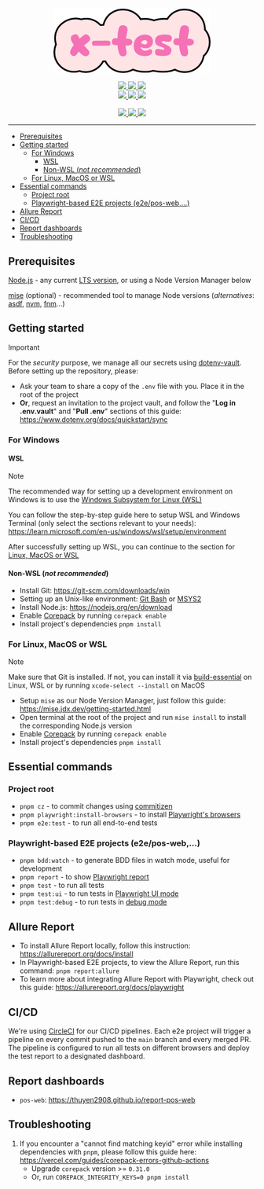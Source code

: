 <p align="center">
  <img src="static/logo.png" alt="Logo" width="320">
</p>

<div align="center">
  <a alt="typescript" href="http://www.typescriptlang.org">
    <img src="https://shields.io/badge/TypeScript-3178C6?logo=TypeScript&logoColor=white" />
  </a>

  <a alt="pnpm" href="https://pnpm.io">
    <img src="https://img.shields.io/badge/pnpm-F69220?logo=pnpm&logoColor=white" />
  </a>

  <a alt="turbo" href="https://turbo.build/repo">
    <img src="https://img.shields.io/badge/Turborepo-%230F0813.svg?logo=Turborepo&logoColor=white" />
  </a>
</div>

<div align="center">
  <a alt="conventional-commits" href="https://conventionalcommits.org">
    <img src="https://img.shields.io/badge/Conventional%20Commits-1.0.0-%23FE5196?logo=conventionalcommits&logoColor=white" />
  </a>

  <a alt="commitizen" href="https://commitizen-tools.github.io/commitizen">
    <img src="https://img.shields.io/badge/commitizen-friendly-brightgreen.svg" />
  </a>

  <a alt="renovate" href="https://renovatebot.com">
    <img src="https://img.shields.io/badge/renovate-enabled-brightgreen.svg?logo=renovate&logoColor=white" />
  </a>
</div>

<br/>

<div align="center">
  <a alt="codeql-status" href="https://github.com/thuyen2908/x-test/actions/workflows/github-code-scanning/codeql">
    <img src="https://img.shields.io/github/actions/workflow/status/thuyen2908/x-test/github-code-scanning%2Fcodeql?logo=github&logoColor=959DA5&label=CodeQL" />
  </a>

  <a alt="lint-status" href="https://github.com/thuyen2908/x-test/actions/workflows/lint.yml">
    <img src="https://img.shields.io/github/actions/workflow/status/thuyen2908/x-test/lint.yml?logo=biome&logoColor=959DA5&label=Lint" />
  </a>

  <a alt="test-status" href="https://dl.circleci.com/status-badge/redirect/circleci/HdQfpoVuGR4FzjnCbAPyjr/TjMokNaF8KeQxX92w7GTKz/tree/main">
    <img src="https://dl.circleci.com/status-badge/img/circleci/HdQfpoVuGR4FzjnCbAPyjr/TjMokNaF8KeQxX92w7GTKz/tree/main.svg?style=shield" />
  </a>
</div>

---

- [Prerequisites](#prerequisites)
- [Getting started](#getting-started)
  - [For Windows](#for-windows)
    - [WSL](#wsl)
    - [Non-WSL (*not recommended*)](#non-wsl-not-recommended)
  - [For Linux, MacOS or WSL](#for-linux-macos-or-wsl)
- [Essential commands](#essential-commands)
  - [Project root](#project-root)
  - [Playwright-based E2E projects (e2e/pos-web,...)](#playwright-based-e2e-projects-e2epos-web)
- [Allure Report](#allure-report)
- [CI/CD](#cicd)
- [Report dashboards](#report-dashboards)
- [Troubleshooting](#troubleshooting)

## Prerequisites

[Node.js](https://nodejs.org/en) - any current [LTS version](https://nodejs.org/en/about/previous-releases), or using a Node Version Manager below

[mise](https://mise.jdx.dev) (optional) - recommended tool to manage Node versions (*alternatives*: [asdf](https://asdf-vm.com), [nvm](https://github.com/nvm-sh/nvm), [fnm](https://github.com/Schniz/fnm)...)

## Getting started

> [!IMPORTANT]
> For the *security* purpose, we manage all our secrets using [dotenv-vault](https://www.dotenv.org/docs). Before setting up the repository, please:
> - Ask your team to share a copy of the `.env` file with you. Place it in the root of the project
> - **Or**, request an invitation to the project vault, and follow the "**Log in .env.vault**" and "**Pull .env**" sections of this guide: https://www.dotenv.org/docs/quickstart/sync

### For Windows

#### WSL

> [!NOTE]
> The recommended way for setting up a development environment on Windows is to use the [Windows Subsystem for Linux (WSL)](https://learn.microsoft.com/en-us/windows/wsl/install)

You can follow the step-by-step guide here to setup WSL and Windows Terminal (only select the sections relevant to your needs): https://learn.microsoft.com/en-us/windows/wsl/setup/environment

After successfully setting up WSL, you can continue to the section for [Linux, MacOS or WSL](#for-linux-macos-or-wsl)

#### Non-WSL (*not recommended*)

- Install Git: https://git-scm.com/downloads/win
- Setting up an Unix-like environment: [Git Bash](https://www.gitkraken.com/blog/what-is-git-bash) or [MSYS2](https://www.msys2.org/docs/what-is-msys2)
- Install Node.js: https://nodejs.org/en/download
- Enable [Corepack](https://nodejs.org/api/corepack.html) by running `corepack enable`
- Install project's dependencies `pnpm install`

### For Linux, MacOS or WSL

> [!NOTE]
> Make sure that Git is installed. If not, you can install it via [build-essential](https://itsfoss.com/build-essential-ubuntu) on Linux, WSL or by running `xcode-select --install` on MacOS

- Setup `mise` as our Node Version Manager, just follow this guide: https://mise.jdx.dev/getting-started.html
- Open terminal at the root of the project and run `mise install` to install the corresponding Node.js version
- Enable [Corepack](https://nodejs.org/api/corepack.html) by running `corepack enable`
- Install project's dependencies `pnpm install`

## Essential commands

### Project root

- `pnpm cz` - to commit changes using [commitizen](https://commitizen-tools.github.io/commitizen)
- `pnpm playwright:install-browsers` - to install [Playwright's browsers](https://playwright.dev/docs/browsers#install-browsers)
- `pnpm e2e:test` - to run all end-to-end tests

### Playwright-based E2E projects (e2e/pos-web,...)

- `pnpm bdd:watch` - to generate BDD files in watch mode, useful for development
- `pnpm report` - to show [Playwright report](https://playwright.dev/docs/running-tests#test-reports)
- `pnpm test` - to run all tests
- `pnpm test:ui` - to run tests in [Playwright UI mode](https://playwright.dev/docs/test-ui-mode)
- `pnpm test:debug` - to run tests in [debug mode](https://playwright.dev/docs/running-tests#debugging-tests)

## Allure Report

- To install Allure Report locally, follow this instruction: https://allurereport.org/docs/install
- In Playwright-based E2E projects, to view the Allure Report, run this command: `pnpm report:allure`
- To learn more about integrating Allure Report with Playwright, check out this guide: https://allurereport.org/docs/playwright

## CI/CD

We're using [CircleCI](https://circleci.com) for our CI/CD pipelines. Each e2e project will trigger a pipeline on every commit pushed to the `main` branch and every merged PR. The pipeline is configured to run all tests on different browsers and deploy the test report to a designated dashboard.

## Report dashboards

- `pos-web`: https://thuyen2908.github.io/report-pos-web

## Troubleshooting

1. If you encounter a "cannot find matching keyid" error while installing dependencies with `pnpm`, please follow this guide here: https://vercel.com/guides/corepack-errors-github-actions
   - Upgrade `corepack` version >= `0.31.0`
   - Or, run `COREPACK_INTEGRITY_KEYS=0 pnpm install`
